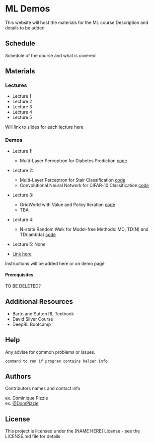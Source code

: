 # ML Demos

This website will host the materials for the ML course
Description and details to be added

## Schedule

Schedule of the course and what is covered

## Materials

### Lectures

* Lecture 1
* Lecture 2
* Lecture 3
* Lecture 4
* Lecture 5

Will link to slides for each lecture here

### Demos

* Lecture 1:
   *  Multi-Layer Perceptron for Diabetes Prediction [code](https://colab.research.google.com/drive/1CgYu6hCS4VWEGSyLuDOdiqwp29GzK4Re?usp=sharing)
* Lecture 2:
   * Multi-Layer Perceptron for Stair Classification [code](https://colab.research.google.com/drive/1wo8K8tj2gPxzHOVExxFHTSexl45u4BDa?usp=sharing)
   * Convolutional Neural Network for CIFAR-10 Classification [code](https://colab.research.google.com/drive/1ItV5SHOJQA90XhBlORIdKCdkt1Y1Pdoi?usp=sharing) 
* Lecture 3:
   * GridWorld with Value and Policy Iteration [code](info.md)
   * TBA
* Lecture 4:
   *  N-state Random Walk for Model-free Methods: MC, TD(N) and TD(lambda) [code](info.md)
* Lecture 5: None

* [Link here](info.md)
  
Instructions will be added here or on demo page

#### Prerequisites
TO BE DELETED?

## Additional Resources

* Barto and Sutton RL Textbook
* David Silver Course
* DeepRL Bootcamp

## Help

Any advise for common problems or issues.
```
command to run if program contains helper info
```

## Authors

Contributors names and contact info

ex. Dominique Pizzie  
ex. [@DomPizzie](https://twitter.com/dompizzie)

## License

This project is licensed under the [NAME HERE] License - see the LICENSE.md file for details
